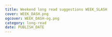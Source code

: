 ```yaml
---
title: Weekend long read suggestions WEEK_SLASH
cover: WEEK_DASH.png
ogcover: WEEK_DASH-og.png
category: long-read
date: PUBLISH_DATE
---
```


